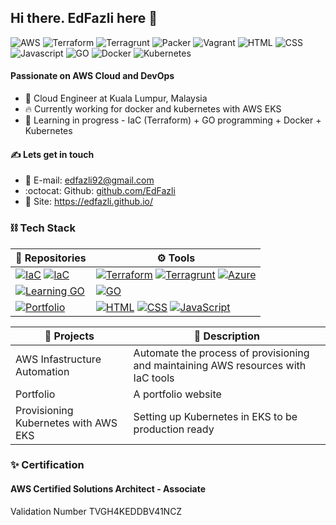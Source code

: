 ## Hi there. EdFazli here 👋  
  
![AWS](https://img.shields.io/badge/AWS(SolutionArchitect)-Associate-yellow)
![Terraform](https://img.shields.io/badge/Terraform-Beginner-blueviolet)
![Terragrunt](https://img.shields.io/badge/Terragrunt-Beginner-0dc0ef)
![Packer](https://img.shields.io/badge/Packer-Beginner-02a8ef)
![Vagrant](https://img.shields.io/badge/Vagrant-Beginner-2e71e5)
![HTML](https://img.shields.io/badge/HTML-Beginner-ff751a)
![CSS](https://img.shields.io/badge/CSS-Beginner-blue)
![Javascript](https://img.shields.io/badge/Javascript-Beginner-F1E05A)
![GO](https://img.shields.io/badge/GO-Beginner-0dc0ef)
![Docker](https://img.shields.io/badge/Docker-Beginner-0dc0ef)
![Kubernetes](https://img.shields.io/badge/Kubernetes-Beginner-2e71e5)
  
#### Passionate on AWS Cloud and DevOps  

- 🏢 Cloud Engineer at Kuala Lumpur, Malaysia
- 🔥 Currently working for docker and kubernetes with AWS EKS
- 🌱 Learning in progress - IaC (Terraform) + GO programming + Docker + Kubernetes

#### ✍️ Lets get in touch  
- 📧 E-mail: [edfazli92@gmail.com](edfazli92@gmail.com)
- :octocat: Github: [github.com/EdFazli](https://github.com/EdFazli)
- 💼 Site: https://edfazli.github.io/

### ⛓️ Tech Stack  
  

| 📒 **Repositories** | ⚙️ **Tools** |
|-|-|
| [![IaC](https://img.shields.io/static/v1?label=IaC-baseModules&message=%20&color=000605&logo=github&logoColor=white&labelColor=000605)](https://github.com/EdFazli/baseModules) [![IaC](https://img.shields.io/static/v1?label=IaC-baseRepository&message=%20&color=000605&logo=github&logoColor=white&labelColor=000605)](https://github.com/EdFazli/baseRepository) | [![Terraform](https://img.shields.io/static/v1?label=&message=Terraform&color=blueviolet&logo=terraform&logoColor=FFFFFF)](https://www.terraform.io/) [![Terragrunt](https://img.shields.io/static/v1?label=&message=Terragrunt&color=0dc0ef&logo=terragrunt&logoColor=FFFFFF)](https://terragrunt.gruntwork.io/) [![Azure](https://img.shields.io/static/v1?label=&message=AzureDevOps&color=blue&logo=microsoft&logoColor=FFFFFF)](https://azure.microsoft.com/en-us/services/devops/#overview) |
| [![Learning GO](https://img.shields.io/static/v1?label=LearningGO&message=%20&color=000605&logo=github&logoColor=white&labelColor=000605)](https://github.com/EdFazli/LearningGO) | [![GO](https://img.shields.io/static/v1?label&message=GO&color=5bc0de&logo=go&logoColor=FFFFFF)](https://golang.org/) |
| [![Portfolio](https://img.shields.io/static/v1?label=Portfolio&message=%20&color=000605&logo=github&logoColor=white&labelColor=000605)](https://github.com/EdFazli/EdFazli.github.io) | [![HTML](https://img.shields.io/static/v1?label&message=HTML&color=ff751a&logo=HTML5&logoColor=FFFFFF)](https://developer.mozilla.org/en-US/docs/Web/Guide/HTML/HTML5) [![CSS](https://img.shields.io/static/v1?label&message=CSS&color=blue&logo=CSS3&logoColor=FFFFFF)](https://developer.mozilla.org/en-US/docs/Web/Guide/CSS) [![JavaScript](https://img.shields.io/static/v1?label=&message=JavaScript&color=F1E05A&logo=javascript&logoColor=FFFFFF)](https://developer.mozilla.org/en-US/docs/Web/JavaScript) |
  
| 📂 **Projects** | 📝 **Description** |
|-|-|
| AWS Infastructure Automation | Automate the process of provisioning and maintaining AWS resources with IaC tools |
| Portfolio | A portfolio website |
| Provisioning Kubernetes with AWS EKS | Setting up Kubernetes in EKS to be production ready |  
  
### ✨ Certification  
  
#### AWS Certified Solutions Architect - Associate  
Validation Number TVGH4KEDDBV41NCZ
